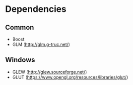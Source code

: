 # Dependencies

## Common
* Boost
* GLM (http://glm.g-truc.net/)

## Windows
* GLEW (http://glew.sourceforge.net/)
* GLUT (https://www.opengl.org/resources/libraries/glut/)
